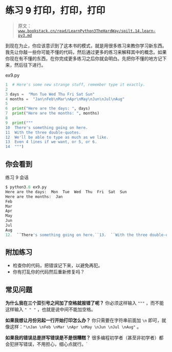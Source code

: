 # 练习 9 打印，打印，打印

> 原文：[`www.bookstack.cn/read/LearnPython3TheHardWay/spilt.14.learn-py3.md`](https://www.bookstack.cn/read/LearnPython3TheHardWay/spilt.14.learn-py3.md)

到现在为止，你应该意识到了这本书的模式，就是用很多练习来教你学习新东西。我先让你敲一些你可能不懂的代码，然后通过更多的练习来解释其中的概念。如果你现在有不懂的东西，在你完成更多练习之后你就会明白。先把你不懂的地方记下来，然后往下进行。

ex9.py

```py
1  # Here's some new strange stuff, remember type it exactly.
2
3 days =  "Mon Tue Wed Thu Fri Sat Sun"
4 months =  "Jan\nFeb\nMar\nApr\nMay\nJun\nJul\nAug"
5
6  print("Here are the days: ", days)
7  print("Here are the months: ", months)
8
9  print("""
10  There's something going on here.
11  With the three double-quotes.
12  We'll be able to type as much as we like.
13  Even 4 lines if we want, or 5, or 6.
14  """)
```

## 你会看到

练习 9 会话

```py
$ python3.6 ex9.py
Here are the days:  Mon  Tue  Wed  Thu  Fri  Sat  Sun
Here are the months:  Jan
Feb
Mar
Apr
May
Jun
Jul
Aug
12.  ``There's something going on here.``13.  ``With the three double-quotes.``14.  ``We'll be able to type as much as we like.``15.  ``Even  4 lines if we want,  or  5,  or  6.``
```

## 附加练习

*   检查你的代码，把错误记下来，以避免再犯。
*   你有打乱你的代码然后重新修复吗？

## 常见问题

**为什么我在三个双引号之间加了空格就报错了呢？** 你必须这样输入 `"""` ，而不能这样输入 `" " "` ，也就是说中间不能加空格。

**如果我想让月份另起一行开始打印怎么办？** 你只需要在字符串前面加 `\n` 即可，就像这样：`"\nJan \nFeb \nMar \nApr \nMay \nJun \nJul \nAug"` 。

**如果我的错误总是拼写错误是不是很糟糕？** 很多编程初学者（甚至非初学者）都会犯拼写错误，不用担心，细心点就行。`